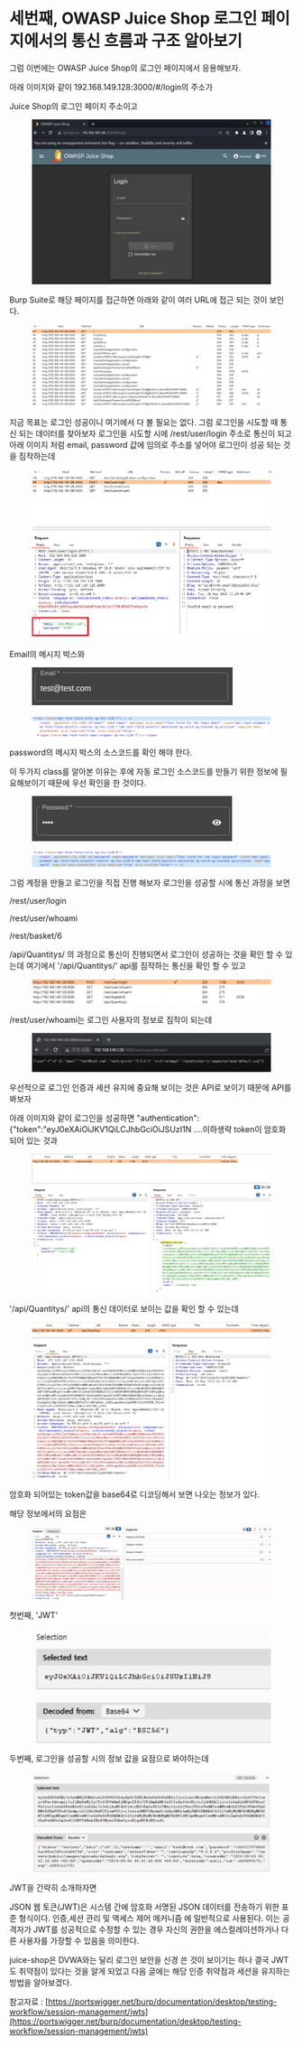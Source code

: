 # 세번째, OWASP Juice Shop 로그인 페이지에서의 통신 흐름과 구조 알아보기

그럼 이번에는  OWASP Juice Shop의 로그인 페이지에서 응용해보자.

아래 이미지와 같이 192.168.149.128:3000/#/login의 주소가&#x20;

Juice Shop의 로그인 페이지 주소이고&#x20;

<figure><img src="../../.gitbook/assets/image (19).png" alt=""><figcaption></figcaption></figure>



Burp Suite로 해당 페이지를 접근하면 아래와 같이 여러 URL에 접근 되는 것이 보인다.

<figure><img src="../../.gitbook/assets/image (9).png" alt=""><figcaption></figcaption></figure>



지금 목표는 로그인 성공이니 여기에서 다 볼 필요는 없다. 그럼 로그인을 시도할 때 통신 되는 데이터를 찾아보자 로그인을 시도할 시에 /rest/user/login 주소로 통신이 되고 아래 이미지 처럼 email, password 값에 임의로 주소를 넣어야 로그인이 성공 되는 것을 짐작하는데

<figure><img src="../../.gitbook/assets/image (16).png" alt=""><figcaption></figcaption></figure>

Email의 메시지 박스와&#x20;

<div align="left">

<figure><img src="../../.gitbook/assets/image (1).png" alt=""><figcaption></figcaption></figure>

</div>

<figure><img src="../../.gitbook/assets/image (18).png" alt=""><figcaption></figcaption></figure>



password의 메시지 박스의 소스코드를 확인 해야 한다.

이 두가지 class를 알아본 이유는 후에 자동 로그인 소스코드를 만들기 위한 정보에 필요해보이기 때문에 우선 확인을 한 것이다.

<div align="left">

<figure><img src="../../.gitbook/assets/image (8).png" alt=""><figcaption></figcaption></figure>

</div>

<figure><img src="../../.gitbook/assets/image (10).png" alt=""><figcaption></figcaption></figure>



그럼 계정을 만들고 로그인을 직접 진행 해보자  로그인을 성공할 시에 통신 과정을 보면&#x20;

/rest/user/login&#x20;

/rest/user/whoami&#x20;

/rest/basket/6&#x20;

/api/Quantitys/ 의 과정으로 통신이 진행되면서 로그인이 성공하는 것을 확인 할 수 있는데 여기에서 '/api/Quantitys/' api를 짐작하는 통신을 확인 할 수 있고

<figure><img src="../../.gitbook/assets/image.png" alt=""><figcaption></figcaption></figure>



/rest/user/whoami는 로그인 사용자의 정보로 짐작이 되는데

<figure><img src="../../.gitbook/assets/image (14).png" alt=""><figcaption></figcaption></figure>



우선적으로 로그인 인증과 세션 유지에 중요해 보이는 것은 API로 보이기 때문에 API를 봐보자

아래 이미지와 같이 로그인을 성공하면 "authentication":{"token":"eyJ0eXAiOiJKV1QiLCJhbGciOiJSUzI1N ....이하생략  token이 암호화 되어 있는 것과

<figure><img src="../../.gitbook/assets/image (12).png" alt=""><figcaption></figcaption></figure>



'/api/Quantitys/' api의 통신 데이터로 보이는 값을 확인 할 수 있는데

<figure><img src="../../.gitbook/assets/image (17).png" alt=""><figcaption></figcaption></figure>



암호화 되어있는 token값을 base64로 디코딩해서 보면 나오는 정보가 있다. &#x20;

해당 정보에서의 요점은

<figure><img src="../../.gitbook/assets/Animation5 (22).gif" alt=""><figcaption></figcaption></figure>



첫번째, 'JWT'

<div align="left">

<figure><img src="../../.gitbook/assets/image (2).png" alt=""><figcaption></figcaption></figure>

</div>



두번째, 로그인을 성공할 시의 정보 값을 요점으로 봐야하는데

<figure><img src="../../.gitbook/assets/image (11).png" alt=""><figcaption></figcaption></figure>

JWT을 간략히 소개하자면

JSON 웹 토큰(JWT)은 시스템 간에 암호화 서명된 JSON 데이터를 전송하기 위한 표준 형식이다. 인증,세션 관리 및 액세스 제어 메커니즘 에 일반적으로 사용된다. 이는 공격자가 JWT를 성공적으로 수정할 수 있는 경우 자신의 권한을 에스컬레이션하거나 다른 사용자를 가장할 수 있음을 의미한다.

juice-shop은 DVWA와는 달리 로그인 보안을 신경 쓴 것이 보이기는 하나 결국 JWT도 취약점이 있다는 것을 알게 되었고 다음 글에는 해당 인증 취약점과 세션을 유지하는 방법을 알아보겠다.

참고자료 : [https://portswigger.net/burp/documentation/desktop/testing-workflow/session-management/jwts](https://portswigger.net/burp/documentation/desktop/testing-workflow/session-management/jwts)
